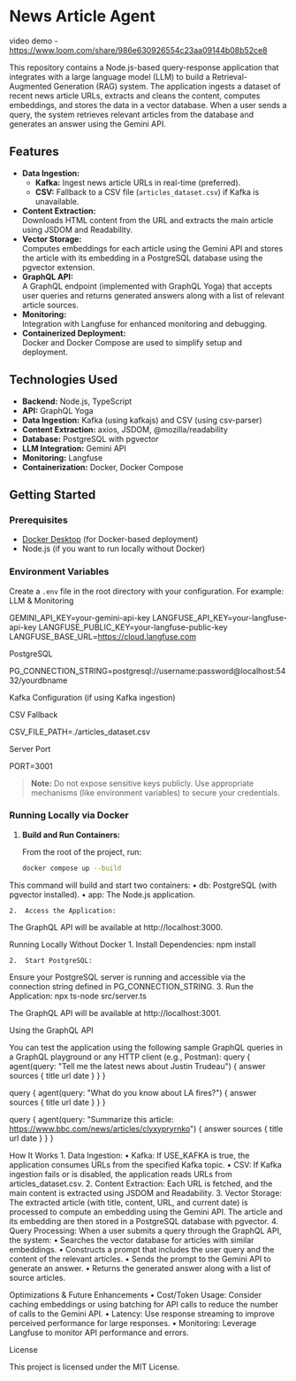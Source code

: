 # News Article Agent
video demo - https://www.loom.com/share/986e630926554c23aa09144b08b52ce8

This repository contains a Node.js-based query-response application that integrates with a large language model (LLM) to build a Retrieval-Augmented Generation (RAG) system. The application ingests a dataset of recent news article URLs, extracts and cleans the content, computes embeddings, and stores the data in a vector database. When a user sends a query, the system retrieves relevant articles from the database and generates an answer using the Gemini API.

## Features

- **Data Ingestion:**  
  - **Kafka:** Ingest news article URLs in real-time (preferred).  
  - **CSV:** Fallback to a CSV file (`articles_dataset.csv`) if Kafka is unavailable.
- **Content Extraction:**  
  Downloads HTML content from the URL and extracts the main article using JSDOM and Readability.
- **Vector Storage:**  
  Computes embeddings for each article using the Gemini API and stores the article with its embedding in a PostgreSQL database using the pgvector extension.
- **GraphQL API:**  
  A GraphQL endpoint (implemented with GraphQL Yoga) that accepts user queries and returns generated answers along with a list of relevant article sources.
- **Monitoring:**  
  Integration with Langfuse for enhanced monitoring and debugging.
- **Containerized Deployment:**  
  Docker and Docker Compose are used to simplify setup and deployment.

## Technologies Used

- **Backend:** Node.js, TypeScript  
- **API:** GraphQL Yoga  
- **Data Ingestion:** Kafka (using kafkajs) and CSV (using csv-parser)  
- **Content Extraction:** axios, JSDOM, @mozilla/readability  
- **Database:** PostgreSQL with pgvector  
- **LLM Integration:** Gemini API  
- **Monitoring:** Langfuse  
- **Containerization:** Docker, Docker Compose

## Getting Started

### Prerequisites

- [Docker Desktop](https://www.docker.com/products/docker-desktop) (for Docker-based deployment)
- Node.js (if you want to run locally without Docker)

### Environment Variables

Create a `.env` file in the root directory with your configuration. For example:
LLM & Monitoring

GEMINI_API_KEY=your-gemini-api-key
LANGFUSE_API_KEY=your-langfuse-api-key
LANGFUSE_PUBLIC_KEY=your-langfuse-public-key
LANGFUSE_BASE_URL=https://cloud.langfuse.com

PostgreSQL

PG_CONNECTION_STRING=postgresql://username:password@localhost:5432/yourdbname

Kafka Configuration (if using Kafka ingestion)


CSV Fallback

CSV_FILE_PATH=./articles_dataset.csv

Server Port

PORT=3001

> **Note:** Do not expose sensitive keys publicly. Use appropriate mechanisms (like environment variables) to secure your credentials.

### Running Locally via Docker

1. **Build and Run Containers:**

   From the root of the project, run:

   ```bash
   docker compose up --build

This command will build and start two containers:
	•	db: PostgreSQL (with pgvector installed).
	•	app: The Node.js application.

	2.	Access the Application:
The GraphQL API will be available at http://localhost:3000.

Running Locally Without Docker
	1.	Install Dependencies:
  npm install

  	2.	Start PostgreSQL:
Ensure your PostgreSQL server is running and accessible via the connection string defined in PG_CONNECTION_STRING.
	3.	Run the Application:
  npx ts-node src/server.ts

The GraphQL API will be available at http://localhost:3001.

Using the GraphQL API

You can test the application using the following sample GraphQL queries in a GraphQL playground or any HTTP client (e.g., Postman):
query {
  agent(query: "Tell me the latest news about Justin Trudeau") {
    answer
    sources {
      title
      url
      date
    }
  }
}

query {
  agent(query: "What do you know about LA fires?") {
    answer
    sources {
      title
      url
      date
    }
  }
}

query {
  agent(query: "Summarize this article: https://www.bbc.com/news/articles/clyxypryrnko") {
    answer
    sources {
      title
      url
      date
    }
  }
}


How It Works
	1.	Data Ingestion:
	•	Kafka: If USE_KAFKA is true, the application consumes URLs from the specified Kafka topic.
	•	CSV: If Kafka ingestion fails or is disabled, the application reads URLs from articles_dataset.csv.
	2.	Content Extraction:
Each URL is fetched, and the main content is extracted using JSDOM and Readability.
	3.	Vector Storage:
The extracted article (with title, content, URL, and current date) is processed to compute an embedding using the Gemini API. The article and its embedding are then stored in a PostgreSQL database with pgvector.
	4.	Query Processing:
When a user submits a query through the GraphQL API, the system:
	•	Searches the vector database for articles with similar embeddings.
	•	Constructs a prompt that includes the user query and the content of the relevant articles.
	•	Sends the prompt to the Gemini API to generate an answer.
	•	Returns the generated answer along with a list of source articles.


Optimizations & Future Enhancements
	•	Cost/Token Usage: Consider caching embeddings or using batching for API calls to reduce the number of calls to the Gemini API.
	•	Latency: Use response streaming to improve perceived performance for large responses.
	•	Monitoring: Leverage Langfuse to monitor API performance and errors.

License

This project is licensed under the MIT License.